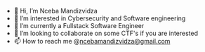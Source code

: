 - 👋 Hi, I’m Nceba Mandizvidza
- 👀 I’m interested in Cybersecurity and Software engineering 
- 🌱 I’m currently a Fullstack Software Engineer
- 💞️ I’m looking to collaborate on some CTF's if you are interested
- 📫 How to reach me @ncebamandizvidza@gmail.com

<!---
Mandizvidzafn/Mandizvidzafn is a ✨ special ✨ repository because its `README.md` (this file) appears on your GitHub profile.
You can click the Preview link to take a look at your changes.
--->
